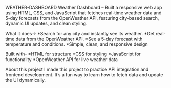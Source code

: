 WEATHER-DASHBOARD
Weather Dashboard – Built a responsive web app using HTML, CSS, and JavaScript that fetches real-time weather data and 5-day forecasts from the OpenWeather API, featuring city-based search, dynamic UI updates, and clean styling.

What it does->
*Search for any city and instantly see its weather.
*Get real-time data from the OpenWeather API.
*See a 5-day forecast with temperature and conditions.
*Simple, clean, and responsive design

Built with-
*HTML for structure
*CSS for styling
*JavaScript for functionality
*OpenWeather API for live weather data

About this project
I made this project to practice API integration and frontend development.
It’s a fun way to learn how to fetch data and update the UI dynamically.
